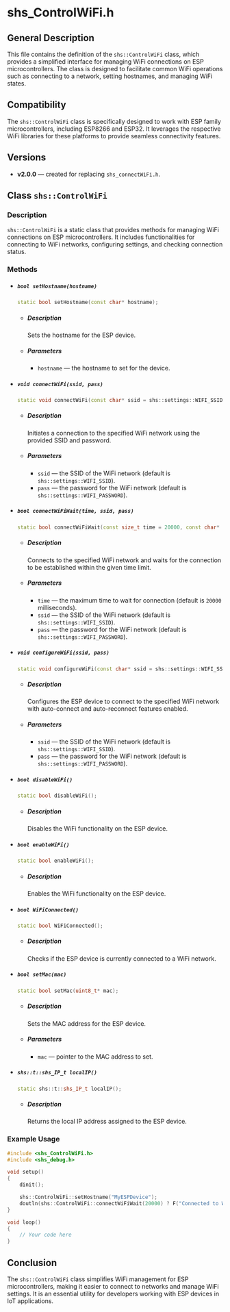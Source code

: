 # shs_ControlWiFi.h

## General Description

This file contains the definition of the `shs::ControlWiFi` class, which provides a simplified interface for managing WiFi connections on ESP microcontrollers. The class is designed to facilitate common WiFi operations such as connecting to a network, setting hostnames, and managing WiFi states.

## Compatibility

The `shs::ControlWiFi` class is specifically designed to work with ESP family microcontrollers, including ESP8266 and ESP32. It leverages the respective WiFi libraries for these platforms to provide seamless connectivity features.

## Versions

- **v2.0.0** — created for replacing `shs_connectWiFi.h`.

## Class `shs::ControlWiFi`

### Description

`shs::ControlWiFi` is a static class that provides methods for managing WiFi connections on ESP microcontrollers. It includes functionalities for connecting to WiFi networks, configuring settings, and checking connection status.

### Methods

- ##### `bool setHostname(hostname)`

  ```cpp
  static bool setHostname(const char* hostname);
  ```

  - ##### Description

    Sets the hostname for the ESP device.

  - ##### Parameters

    - `hostname` — the hostname to set for the device.

- ##### `void connectWiFi(ssid, pass)`

  ```cpp
  static void connectWiFi(const char* ssid = shs::settings::WIFI_SSID, const char* pass = shs::settings::WIFI_PASSWORD);
  ```

  - ##### Description

    Initiates a connection to the specified WiFi network using the provided SSID and password.

  - ##### Parameters

    - `ssid` — the SSID of the WiFi network (default is `shs::settings::WIFI_SSID`).
    - `pass` — the password for the WiFi network (default is `shs::settings::WIFI_PASSWORD`).

- ##### `bool connectWiFiWait(time, ssid, pass)`

  ```cpp
  static bool connectWiFiWait(const size_t time = 20000, const char* ssid = shs::settings::WIFI_SSID, const char* pass = shs::settings::WIFI_PASSWORD);
  ```

  - ##### Description

    Connects to the specified WiFi network and waits for the connection to be established within the given time limit.

  - ##### Parameters

    - `time` — the maximum time to wait for connection (default is `20000` milliseconds).
    - `ssid` — the SSID of the WiFi network (default is `shs::settings::WIFI_SSID`).
    - `pass` — the password for the WiFi network (default is `shs::settings::WIFI_PASSWORD`).

- ##### `void configureWiFi(ssid, pass)`

  ```cpp
  static void configureWiFi(const char* ssid = shs::settings::WIFI_SSID, const char* pass = shs::settings::WIFI_PASSWORD);
  ```

  - ##### Description

    Configures the ESP device to connect to the specified WiFi network with auto-connect and auto-reconnect features enabled.

  - ##### Parameters

    - `ssid` — the SSID of the WiFi network (default is `shs::settings::WIFI_SSID`).
    - `pass` — the password for the WiFi network (default is `shs::settings::WIFI_PASSWORD`).

- ##### `bool disableWiFi()`

  ```cpp
  static bool disableWiFi();
  ```

  - ##### Description

    Disables the WiFi functionality on the ESP device.

- ##### `bool enableWiFi()`

  ```cpp
  static bool enableWiFi();
  ```

  - ##### Description

    Enables the WiFi functionality on the ESP device.

- ##### `bool WiFiConnected()`

  ```cpp
  static bool WiFiConnected();
  ```

  - ##### Description

    Checks if the ESP device is currently connected to a WiFi network.

- ##### `bool setMac(mac)`

  ```cpp
  static bool setMac(uint8_t* mac);
  ```

  - ##### Description

    Sets the MAC address for the ESP device.

  - ##### Parameters

    - `mac` — pointer to the MAC address to set.

- ##### `shs::t::shs_IP_t localIP()`

  ```cpp
  static shs::t::shs_IP_t localIP();
  ```

  - ##### Description

    Returns the local IP address assigned to the ESP device.

### Example Usage

```cpp
#include <shs_ControlWiFi.h>
#include <shs_debug.h>

void setup() 
{
    dinit(); 

    shs::ControlWiFi::setHostname("MyESPDevice");
    doutln(shs::ControlWiFi::connectWiFiWait(20000) ? F("Connected to WiFi") : F("Failed to connect to WiFi."));
}

void loop() 
{
    // Your code here
}
```

## Conclusion

The `shs::ControlWiFi` class simplifies WiFi management for ESP microcontrollers, making it easier to connect to networks and manage WiFi settings. It is an essential utility for developers working with ESP devices in IoT applications.
